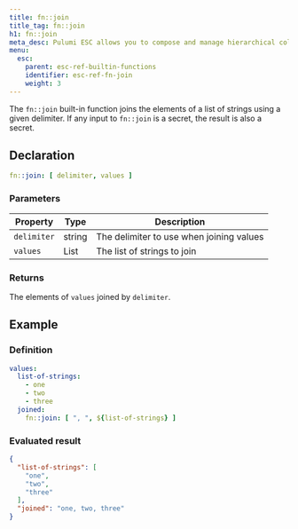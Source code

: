 ```yaml
---
title: fn::join
title_tag: fn::join
h1: fn::join
meta_desc: Pulumi ESC allows you to compose and manage hierarchical collections of configuration and secrets and consume them in various ways.
menu:
  esc:
    parent: esc-ref-builtin-functions
    identifier: esc-ref-fn-join
    weight: 3
---
```


The `fn::join` built-in function joins the elements of a list of strings using a given delimiter. If any input to `fn::join` is a secret, the result is also a secret.

## Declaration

```yaml
fn::join: [ delimiter, values ]
```

### Parameters

| Property    | Type         | Description                                                       |
|-------------|--------------|-------------------------------------------------------------------|
| `delimiter` | string       | The delimiter to use when joining values
| `values`    | List<string> | The list of strings to join

### Returns

The elements of `values` joined by `delimiter`.

## Example

### Definition

```yaml
values:
  list-of-strings:
    - one
    - two
    - three
  joined:
    fn::join: [ ", ", ${list-of-strings} ]
```

### Evaluated result

```json
{
  "list-of-strings": [
    "one",
    "two",
    "three"
  ],
  "joined": "one, two, three"
}
```
